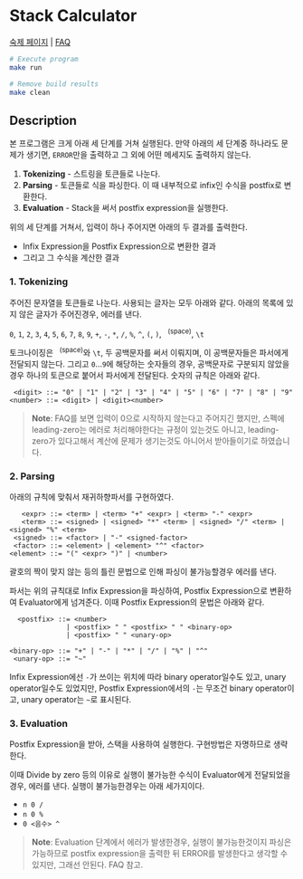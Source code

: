 Stack Calculator
========
[숙제 페이지](http://soar.snu.ac.kr:8080/assignments/3) |
[FAQ](http://soar.snu.ac.kr/course/board/ds2016/1623076)

```bash
# Execute program
make run

# Remove build results
make clean
```

Description
--------
본 프로그램은 크게 아래 세 단계를 거쳐 실행된다.
만약 아래의 세 단계중 하나라도 문제가 생기면, `ERROR`만을 출력하고 그 외에 어떤
메세지도 출력하지 않는다.

1.  **Tokenizing** - 스트링을 토큰들로 나눈다.
2.  **Parsing** - 토큰들로 식을 파싱한다. 이 때 내부적으로 infix인 수식을
    postfix로 변환한다.
3.  **Evaluation** - Stack을 써서 postfix expression을 실행한다.

위의 세 단계를 거쳐서, 입력이 하나 주어지면 아래의 두 결과를 출력한다.

- Infix Expression을 Postfix Expression으로 변환한 결과
- 그리고 그 수식을 계산한 결과

### 1. Tokenizing
주어진 문자열을 토큰들로 나눈다. 사용되는 글자는 모두 아래와 같다.
아래의 목록에 있지 않은 글자가 주어진경우, 에러를 낸다.

`0`, `1`, `2`, `3`, `4`, `5`, `6`, `7`, `8`, `9`,
`+`, `-`, `*`, `/`, `%`, `^`, `(`, `)`, <code> </code><sup>(space)</sup>, `\t`

토크나이징은 <code> </code><sup>(space)</sup>와 `\t`, 두 공백문자를 써서
이뤄지며, 이 공백문자들은 파서에게 전달되지 않는다.
그리고 `0`...`9`에 해당하는 숫자들의 경우, 공백문자로 구분되지 않았을 경우
하나의 토큰으로 붙어서 파서에게 전달된다. 숫자의 규칙은 아래와 같다.

```bnf
 <digit> ::= "0" | "1" | "2" | "3" | "4" | "5" | "6" | "7" | "8" | "9"
<number> ::= <digit> | <digit><number>
```

> **Note**: FAQ를 보면 입력이 0으로 시작하지 않는다고 주어지긴 했지만, 스펙에
> leading-zero는 에러로 처리해야한다는 규정이 있는것도 아니고, leading-zero가
> 있다고해서 계산에 문제가 생기는것도 아니어서 받아들이기로 하였습니다.

### 2. Parsing
아래의 규칙에 맞춰서 재귀하향파서를 구현하였다.

```bnf
   <expr> ::= <term> | <term> "+" <expr> | <term> "-" <expr>
   <term> ::= <signed> | <signed> "*" <term> | <signed> "/" <term> | <signed> "%" <term>
 <signed> ::= <factor> | "-" <signed-factor>
 <factor> ::= <element> | <element> "^" <factor>
<element> ::= "(" <expr> ")" | <number>
```

괄호의 짝이 맞지 않는 등의 틀린 문법으로 인해 파싱이 불가능할경우 에러를 낸다.

파서는 위의 규칙대로 Infix Expression을 파싱하여, Postfix Expression으로
변환하여 Evaluator에게 넘겨준다. 이때 Postfix Expression의 문법은 아래와 같다.

```bnf
  <postfix> ::= <number>
              | <postfix> " " <postfix> " " <binary-op>
              | <postfix> " " <unary-op>

<binary-op> ::= "+" | "-" | "*" | "/" | "%" | "^"
 <unary-op> ::= "~"
```

Infix Expression에선 `-`가 쓰이는 위치에 따라 binary operator일수도 있고, unary
operator일수도 있었지만, Postfix Expression에서의 `-`는 무조건 binary
operator이고, unary operator는 `~`로 표시된다.

### 3. Evaluation
Postfix Expression을 받아, 스택을 사용하여 실행한다. 구현방법은 자명하므로
생략한다.

이때 Divide by zero 등의 이유로 실행이 불가능한 수식이 Evaluator에게 전달되었을
경우, 에러를 낸다. 실행이 불가능한경우는 아래 세가지이다.

- `n 0 /`
- `n 0 %`
- `0 <음수> ^`

> **Note**: Evaluation 단계에서 에러가 발생한경우, 실행이 불가능한것이지 파싱은
> 가능하므로 postfix expression을 출력한 뒤 ERROR를 발생한다고 생각할 수 있지만,
> 그래선 안된다. FAQ 참고.
